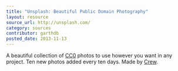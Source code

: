 ```yaml
---
title: "Unsplash: Beautiful Public Domain Photography"
layout: resource
source_url: http://unsplash.com/
category: sources
contributor: garthdb
posted_date: 2013-11-13
---
```


A beautiful collection of [CC0](http://creativecommons.org/choose/zero/) photos to use however you want in any project.  Ten new photos added every ten days.  Made by [Crew](https://pickcrew.com/).
